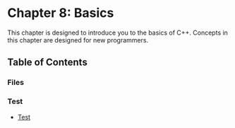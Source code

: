 # Chapter 8: Basics

This chapter is designed to introduce you to the basics of C++. Concepts in this chapter are designed for 
new programmers.

## Table of Contents

### Files



### Test

- [Test](./Test)
